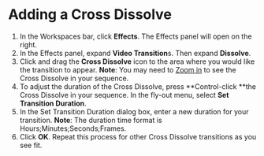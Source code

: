 # Adding a Cross Dissolve

1. In the Workspaces bar, click **Effects**. The Effects panel will open on the right.
2. In the Effects panel, expand **Video Transition**s. Then expand **Dissolve**.
3. Click and drag the **Cross Dissolve** icon to the area where you would like the transition to appear. **Note**: You may need to [Zoom in](/importing-and-working-with-media-files/zooming-in-and-out.md) to see the Cross Dissolve in your sequence. 
4. To adjust the duration of the Cross Dissolve, press **Control-click **the Cross Dissolve in your sequence. In the fly-out menu, select **Set Transition Duration**.
5. In the Set Transition Duration dialog box, enter a new duration for your transition. **Note**: The duration time format is Hours;Minutes;Seconds;Frames.
6. Click **OK**. Repeat this process for other Cross Dissolve transitions as you see fit.



